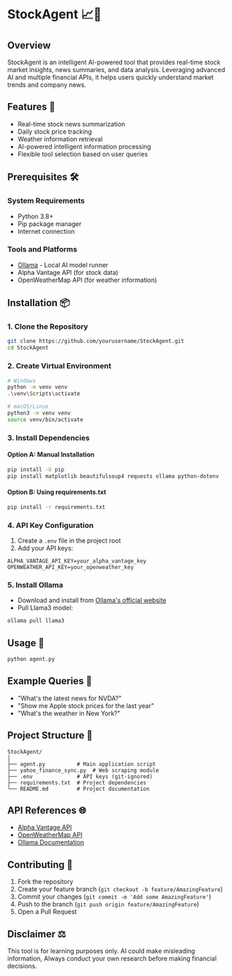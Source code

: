 # StockAgent 📈🤖

## Overview
StockAgent is an intelligent AI-powered tool that provides real-time stock market insights, news summaries, and data analysis. Leveraging advanced AI and multiple financial APIs, it helps users quickly understand market trends and company news.

## Features 🌟
- Real-time stock news summarization
- Daily stock price tracking
- Weather information retrieval
- AI-powered intelligent information processing
- Flexible tool selection based on user queries

## Prerequisites 🛠️

### System Requirements
- Python 3.8+
- Pip package manager
- Internet connection

### Tools and Platforms
- [Ollama](https://ollama.com/) - Local AI model runner
- Alpha Vantage API (for stock data)
- OpenWeatherMap API (for weather information)

## Installation 📦

### 1. Clone the Repository
```bash
git clone https://github.com/yourusername/StockAgent.git
cd StockAgent
```

### 2. Create Virtual Environment
```bash
# Windows
python -m venv venv
.\venv\Scripts\activate

# macOS/Linux
python3 -m venv venv
source venv/bin/activate
```

### 3. Install Dependencies

#### Option A: Manual Installation
```bash
pip install -U pip
pip install matplotlib beautifulsoup4 requests ollama python-dotenv
```

#### Option B: Using requirements.txt
```bash
pip install -r requirements.txt
```

### 4. API Key Configuration
1. Create a `.env` file in the project root
2. Add your API keys:
```
ALPHA_VANTAGE_API_KEY=your_alpha_vantage_key
OPENWEATHER_API_KEY=your_openweather_key
```

### 5. Install Ollama
- Download and install from [Ollama's official website](https://ollama.com/)
- Pull Llama3 model:
```bash
ollama pull llama3
```

## Usage 🚀
```bash
python agent.py
```

## Example Queries 💬
- "What's the latest news for NVDA?"
- "Show me Apple stock prices for the last year"
- "What's the weather in New York?"

## Project Structure 📂
```
StockAgent/
│
├── agent.py          # Main application script
├── yahoo_finance_sync.py  # Web scraping module
├── .env              # API keys (git-ignored)
├── requirements.txt  # Project dependencies
└── README.md         # Project documentation
```

## API References 🌐
- [Alpha Vantage API](https://www.alphavantage.co/documentation/)
- [OpenWeatherMap API](https://openweathermap.org/api)
- [Ollama Documentation](https://github.com/ollama/ollama)

## Contributing 🤝
1. Fork the repository
2. Create your feature branch (`git checkout -b feature/AmazingFeature`)
3. Commit your changes (`git commit -m 'Add some AmazingFeature'`)
4. Push to the branch (`git push origin feature/AmazingFeature`)
5. Open a Pull Request

## Disclaimer ⚖️
This tool is for learning purposes only. AI could make misleading information, Always conduct your own research before making financial decisions.
